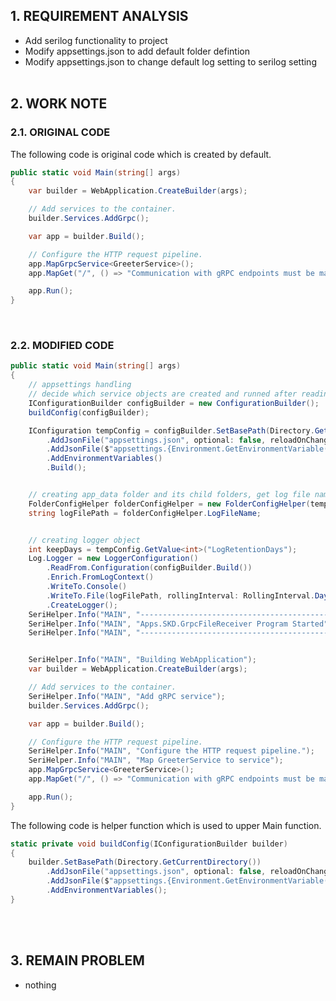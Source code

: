 ## 1. REQUIREMENT ANALYSIS
- Add serilog functionality to project
- Modify appsettings.json to add default folder defintion
- Modify appsettings.json to change default log setting to serilog setting
<br><br>


<!----------------------------------------------------------------------------------->
## 2. WORK NOTE

### 2.1. ORIGINAL CODE

The following code is original code which is created by default.

```csharp
public static void Main(string[] args)
{
    var builder = WebApplication.CreateBuilder(args);

    // Add services to the container.
    builder.Services.AddGrpc();

    var app = builder.Build();

    // Configure the HTTP request pipeline.
    app.MapGrpcService<GreeterService>();
    app.MapGet("/", () => "Communication with gRPC endpoints must be made through a gRPC client. To learn how to create a client, visit: https://go.microsoft.com/fwlink/?linkid=2086909");

    app.Run();
}
```
<br>


### 2.2. MODIFIED CODE

```csharp
public static void Main(string[] args)
{
    // appsettings handling
    // decide which service objects are created and runned after reading JSON configuration file.
    IConfigurationBuilder configBuilder = new ConfigurationBuilder();
    buildConfig(configBuilder);

    IConfiguration tempConfig = configBuilder.SetBasePath(Directory.GetCurrentDirectory())
        .AddJsonFile("appsettings.json", optional: false, reloadOnChange: true)
        .AddJsonFile($"appsettings.{Environment.GetEnvironmentVariable("ASPNETCORE_ENVIRONMENT") ?? "Production"}.json", optional: true)
        .AddEnvironmentVariables()
        .Build();


    // creating app_data folder and its child folders, get log file name from them
    FolderConfigHelper folderConfigHelper = new FolderConfigHelper(tempConfig);
    string logFilePath = folderConfigHelper.LogFileName;


    // creating logger object
    int keepDays = tempConfig.GetValue<int>("LogRetentionDays");
    Log.Logger = new LoggerConfiguration()
        .ReadFrom.Configuration(configBuilder.Build())
        .Enrich.FromLogContext()
        .WriteTo.Console()
        .WriteTo.File(logFilePath, rollingInterval: RollingInterval.Day, retainedFileCountLimit: keepDays)
        .CreateLogger();
    SeriHelper.Info("MAIN", "------------------------------------------------------");
    SeriHelper.Info("MAIN", "Apps.SKD.GrpcFileReceiver Program Started");
    SeriHelper.Info("MAIN", "------------------------------------------------------");


    SeriHelper.Info("MAIN", "Building WebApplication");
    var builder = WebApplication.CreateBuilder(args);

    // Add services to the container.
    SeriHelper.Info("MAIN", "Add gRPC service");
    builder.Services.AddGrpc();

    var app = builder.Build();

    // Configure the HTTP request pipeline.
    SeriHelper.Info("MAIN", "Configure the HTTP request pipeline.");
    SeriHelper.Info("MAIN", "Map GreeterService to service");
    app.MapGrpcService<GreeterService>();
    app.MapGet("/", () => "Communication with gRPC endpoints must be made through a gRPC client. To learn how to create a client, visit: https://go.microsoft.com/fwlink/?linkid=2086909");

    app.Run();
}
```

The following code is helper function which is used to upper Main function.

```csharp
static private void buildConfig(IConfigurationBuilder builder)
{
    builder.SetBasePath(Directory.GetCurrentDirectory())
        .AddJsonFile("appsettings.json", optional: false, reloadOnChange: true)
        .AddJsonFile($"appsettings.{Environment.GetEnvironmentVariable("ASPNETCORE_ENVIRONMENT") ?? "Production"}.json", optional: true)
        .AddEnvironmentVariables();
}        
```


<br><br>

<!----------------------------------------------------------------------------------->
## 3. REMAIN PROBLEM
- nothing
